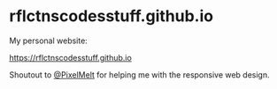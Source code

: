 # rflctnscodesstuff.github.io

My personal website:

https://rflctnscodesstuff.github.io

Shoutout to [@PixelMelt](https://github.com/PixelMelt) for helping me with the responsive web design.

